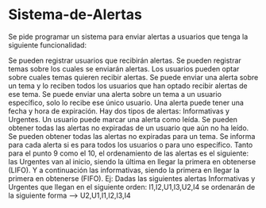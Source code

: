 # Sistema-de-Alertas

Se pide programar un sistema para enviar alertas a usuarios que tenga la siguiente funcionalidad:

  Se pueden registrar usuarios que recibirán alertas. 
  Se pueden registrar temas sobre los cuales se enviarán alertas.
  Los usuarios pueden optar sobre cuales temas quieren recibir alertas.
  Se puede enviar una alerta sobre un tema y lo reciben todos los usuarios que han optado recibir alertas de ese tema.
  Se puede enviar una alerta sobre un tema a un usuario específico, solo lo recibe ese único usuario.
  Una alerta puede tener una fecha y hora de expiración. 
  Hay dos tipos de alertas: Informativas y Urgentes.
  Un usuario puede marcar una alerta como leída.
  Se pueden obtener todas las alertas no expiradas de un usuario que aún no ha leído. 
  Se pueden obtener todas las alertas no expiradas para un tema. Se informa para cada alerta si es para todos los usuarios o para uno específico.
  Tanto para el punto 9 como el 10, el ordenamiento de las alertas es el siguiente: las Urgentes van al inicio, siendo la última en llegar la primera en obtenerse   (LIFO). Y a continuación las informativas, siendo la primera en llegar la primera en obtenerse (FIFO). Ej: Dadas las siguientes alertas Informativas y Urgentes que llegan en el siguiente orden: I1,I2,U1,I3,U2,I4 se ordenarán de la siguiente forma --> U2,U1,I1,I2,I3,I4
